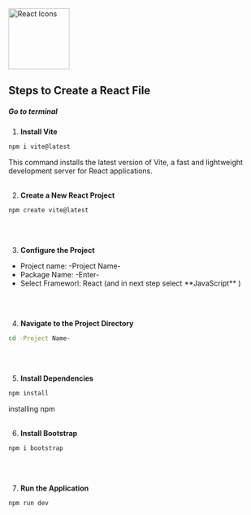 <img align="center" src="https://raw.githubusercontent.com/react-icons/react-icons/master/react-icons.svg" width="120" alt="React Icons">
<h2>Steps to Create a React File </h2>
<h5>Go to terminal</h5>

1) **Install Vite**
  ```bash 
  npm i vite@latest 
  ```
  This command installs the latest version of Vite, a fast and lightweight development server for React applications.
  <br>
  <br>
  
2) **Create a New React Project**
  ```bash
npm create vite@latest
```
  <br>
  <br>

3) **Configure the Project**
<ul>
  <li>Project name: -Project Name- </li>
  <li>Package Name: -Enter- </li>
  <li>Select Frameworl: React (and in next step select **JavaScript** ) </li>
</ul>
  <br>
  <br>

4) **Navigate to the Project Directory**
 ```bash
cd -Project Name-
```
  <br>
  <br>

5) **Install Dependencies**
 ```bash
npm install
```
installing npm
  <br>
  <br>


6) **Install Bootstrap**
 ```bash
npm i bootstrap
```
  <br>
  <br>

7) **Run the Application**
 ```bash
npm run dev
```

